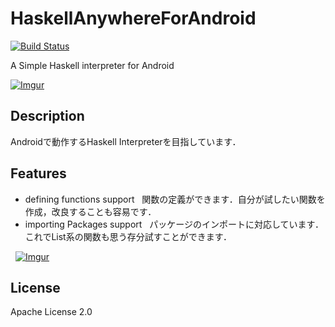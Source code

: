 # HaskellAnywhereForAndroid
[![Build Status](https://travis-ci.org/clockvoid/HaskellAnywhereForAndroid.svg?branch=master)](https://travis-ci.org/clockvoid/HaskellAnywhereForAndroid)

A Simple Haskell interpreter for Android

[![Imgur](http://i.imgur.com/90KdDuCm.png, "Screenshot")](http://i.imgur.com/90KdDuC.png)

## Description
Androidで動作するHaskell Interpreterを目指しています．

## Features
 - defining functions support
   関数の定義ができます．自分が試したい関数を作成，改良することも容易です．
 - importing Packages support
   パッケージのインポートに対応しています．これでList系の関数も思う存分試すことができます．
   
   [![Imgur](http://i.imgur.com/ZEZyvgVm.png, "Features")](http://i.imgur.com/ZEZyvgV.png)

## License
Apache License 2.0
